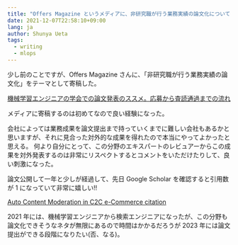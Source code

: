 ```yaml
---
title: "Offers Magazine というメディアに、非研究職が行う業務実績の論文化について寄稿した"
date: 2021-12-07T22:58:10+09:00
lang: ja
author: Shunya Ueta
tags:
  - writing
  - mlops
---
```


少し前のことですが、Offers Magazine さんに、「非研究職が行う業務実績の論文化」をテーマとして寄稿した。

[機械学習エンジニアの学会での論文発表のススメ。応募から査読通過までの流れ](https://offers.jp/media/sidejob/workstyle/a_1966)

メディアに寄稿するのは初めてなので良い経験になった。

会社によっては業務成果を論文提出まで持っていくまでに難しい会社もあるかと思いますが、それに見合った対外的な成果を得れたので本当にやってよかったと思える。
何より自分にとって、この分野のエキスパートのレビュアーからこの成果を対外発表するのは非常にリスペクトするとコメントをいただけたりして、良い刺激になった。

論文公開して一年と少しが経過して、先日 Google Scholar を確認すると引用数が 1 になっていて非常に嬉しい!!

[Auto Content Moderation in C2C e-Commerce citation](https://scholar.google.com.au/scholar?oi=bibs&hl=en&cites=7404769524731131444&as_sdt=5)

2021 年には、機械学習エンジニアから検索エンジニアになったが、この分野も論文化できそうなネタが無限にあるので時間はかかるだろうが 2023 年には論文提出ができる段階になりたい(否、なる)。
